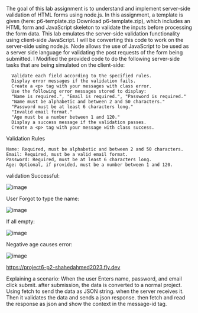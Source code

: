 The goal of this lab assignment is to understand and implement server-side validation of HTML forms using node.js. In this assignment, a template is given (here: p6-template.zip Download p6-template.zip), which includes an HTML form and JavaScript skeleton to validate the inputs before processing the form data. This lab emulates the server-side validation functionality using client-side JavaScript. I will be converting this code to work on the server-side using node.js. Node allows the use of JavaScript to be used as a server side language for validating the post requests of the form being submitted. I Modified the provided code to do the following server-side tasks that are being simulated on the client-side:

      Validate each field according to the specified rules.
      Display error messages if the validation fails.
      Create a <p> tag with your messages with class error. 
      Use the following error messages stored to display:
      "Name is required.", "Email is required.", "Password is required."
      "Name must be alphabetic and between 2 and 50 characters."
      "Password must be at least 6 characters long."
      "Invalid email format."
      "Age must be a number between 1 and 120."
      Display a success message if the validation passes.
      Create a <p> tag with your message with class success.


Validation Rules

    Name: Required, must be alphabetic and between 2 and 50 characters.
    Email: Required, must be a valid email format.
    Password: Required, must be at least 6 characters long.
    Age: Optional, if provided, must be a number between 1 and 120.



validation Successful:

![image](https://github.com/user-attachments/assets/2cdcebfa-4b50-4960-adea-a4039dd3b260)


User Forgot to type the name:

![image](https://github.com/user-attachments/assets/9738ac94-f846-494c-8cc4-6471d660ce91)


If all empty:

![image](https://github.com/user-attachments/assets/582e27da-5dd0-4a08-9036-59a6fd4064f4)


Negative age causes error:

![image](https://github.com/user-attachments/assets/61a0ef98-5be9-414c-ba80-d03e7096cdce)


https://project6-p2-shahedahmed2023.fly.dev


Explaining a scenario: When the user Enters name, password, and email click submit. after submission, the data is converted to a normal project. Using fetch to send the data as JSON string. when the server receives it. Then it validates the data and sends a json response. then fetch and read the response as json and show the context in the message-id tag. 



